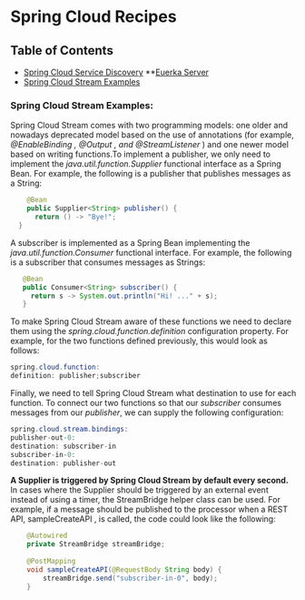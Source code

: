 # Spring Cloud Recipes

## Table of Contents
* [Spring Cloud Service Discovery](#spring-cloud-stream-examples)
    **[Euerka Server](#spring-cloud-eureka-server)
* [Spring Cloud Stream Examples](#spring-cloud-stream-examples)


### Spring Cloud Stream Examples:

Spring Cloud Stream comes with two programming models: one older and nowadays deprecated model based on the use of annotations 
(for example, *@EnableBinding , @Output , and @StreamListener* ) 
and one newer model based on writing functions.To implement a publisher, we only need to implement the *java.util.function.Supplier* functional interface as a Spring Bean. 
For example, the following is a publisher that publishes messages as a String:
```java
    @Bean
    public Supplier<String> publisher() {
      return () -> "Bye!";
  }
```
A subscriber is implemented as a Spring Bean implementing the *java.util.function.Consumer* functional interface. For example, the following is a
subscriber that consumes messages as Strings:
```java
   @Bean
   public Consumer<String> subscriber() {
     return s -> System.out.println("Hi! ..." + s);
   }
```
To make Spring Cloud Stream aware of these functions we need to declare them using the *spring.cloud.function.definition* configuration property. For example, for the two functions defined previously, this would look as follows:
```java 
spring.cloud.function:
definition: publisher;subscriber
```
Finally, we need to tell Spring Cloud Stream what destination to use for each function. To connect our two functions so that our *subscriber* consumes messages from our *publisher*, we can supply the following configuration:
```java
spring.cloud.stream.bindings:
publisher-out-0:
destination: subscriber-in
subscriber-in-0:
destination: publisher-out
```
**A Supplier is triggered by Spring Cloud Stream by default every second.**
In cases where the Supplier should be triggered by an external event instead of using a timer, the StreamBridge helper class can be used.
For example, if a message should be published to the processor when a REST API, sampleCreateAPI , is called, the code could look like the following:
```java
    @Autowired
    private StreamBridge streamBridge;
    
    @PostMapping
    void sampleCreateAPI(@RequestBody String body) {
        streamBridge.send("subscriber-in-0", body);
    }
```
